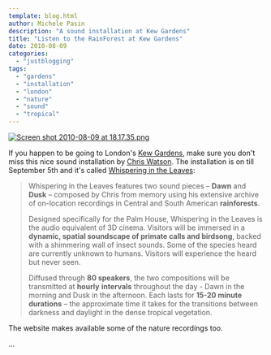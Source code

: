```yaml
---
template: blog.html
author: Michele Pasin
description: "A sound installation at Kew Gardens"
title: "Listen to the RainForest at Kew Gardens"
date: 2010-08-09
categories: 
  - "justblogging"
tags: 
  - "gardens"
  - "installation"
  - "london"
  - "nature"
  - "sound"
  - "tropical"
---
```


[![Screen shot 2010-08-09 at 18.17.35.png](/media/static/blog_img/Screen-shot-2010-08-09-at-18.17.35.png)](http://www.michelepasin.org/blog/wp-content/uploads/2010/08/Screen-shot-2010-08-09-at-18.17.35.png)

If you happen to be going to London's [Kew Gardens](http://www.kew.org/visit-kew-gardens/index.htm), make sure you don't miss this nice sound installation by [Chris Watson](http://www.chriswatson.net/). The installation is on till September 5th and it's called [Whispering in the Leaves](http://www.whisperingintheleaves.org/):

> Whispering in the Leaves features two sound pieces – **Dawn** and **Dusk** – composed by Chris from memory using his extensive archive of on-location recordings in Central and South American **rainforests**.
> 
> Designed specifically for the Palm House, Whispering in the Leaves is the audio equivalent of 3D cinema. Visitors will be immersed in a **dynamic, spatial soundscape of primate calls and birdsong**, backed with a shimmering wall of insect sounds. Some of the species heard are currently unknown to humans. Visitors will experience the heard but never seen.
> 
> Diffused through **80 speakers**, the two compositions will be transmitted at **hourly** **intervals** throughout the day - Dawn in the morning and Dusk in the afternoon. Each lasts for **15-20 minute durations** – the approximate time it takes for the transitions between darkness and daylight in the dense tropical vegetation.

The website makes available some of the nature recordings too.

...
